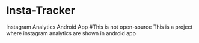 # Insta-Tracker
Instagram Analytics Android App
#This is not open-source
This is a project where instagram analytics are shown in android app
